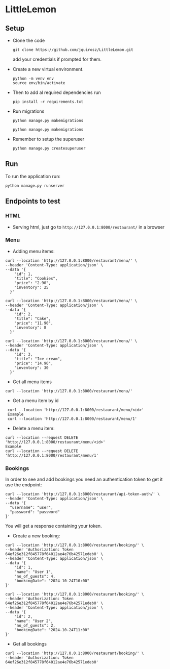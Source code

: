 # LittleLemon
## Setup
- Clone the code

  ```
  git clone https://github.com/jquirosz/LittleLemon.git
  ```

    add your credentials if prompted for them.
- Create a new virtual environment.

    ```
  python -m venv env
  source env/bin/activate
  ```
  
- Then to add al required dependencies run
  
  ```
  pip install -r requirements.txt
  ```

- Run migrations

  ```
  python manage.py makemigrations
  ```

  ``` 
  python manage.py makemigrations
  ```

- Remember to setup the superuser
    ```
  python manage.py createsuperuser
  ```

## Run
To run the application run:

```
python manage.py runserver
```

## Endpoints to test
### HTML
- Serving html, just go to `http://127.0.0.1:8000/restaurant/` in a browser

### Menu
- Adding menu items:

```
curl --location 'http://127.0.0.1:8000/restaurant/menu/' \
--header 'Content-Type: application/json' \
--data '{
    "id": 1,
    "title": "Cookies",
    "price": "2.90",
    "inventory": 25
  }'
  ```

```
curl --location 'http://127.0.0.1:8000/restaurant/menu/' \
--header 'Content-Type: application/json' \
--data '{
    "id": 2,
    "title": "Cake",
    "price": "11.90",
    "inventory": 8
  }'
  ```

```
curl --location 'http://127.0.0.1:8000/restaurant/menu/' \
--header 'Content-Type: application/json' \
--data '{
    "id": 3,
    "title": "Ice cream",
    "price": "14.90",
    "inventory": 30
  }'
  ```

- Get all menu items

```curl --location 'http://127.0.0.1:8000/restaurant/menu/'```

- Get a menu item by id
```
 curl --location 'http://127.0.0.1:8000/restaurant/menu/<id>'
 Example
 curl --location 'http://127.0.0.1:8000/restaurant/menu/1'
 ```

- Delete a menu item:
```
curl --location --request DELETE 'http://127.0.0.1:8000/restaurant/menu/<id>'
Example
curl --location --request DELETE 'http://127.0.0.1:8000/restaurant/menu/1'
```

### Bookings
In order to see and add bookings you need an authentication token to get it use the endpoint:
```
curl --location 'http://127.0.0.1:8000/restaurant/api-token-auth/' \
--header 'Content-Type: application/json' \
--data '{
  "username": "user",
  "password": "password"
}'
```

You will get a response containing your token.

- Create a new booking:
```
curl --location 'http://127.0.0.1:8000/restaurant/booking/' \
--header 'Authorization: Token 64ef26e312f845778f64012ae4e76b42571edeb0' \
--header 'Content-Type: application/json' \
--data '{
    "id": 1,
    "name": "User 1",
    "no_of_guests": 4,
    "bookingDate": "2024-10-24T10:00"
}'
```

```
curl --location 'http://127.0.0.1:8000/restaurant/booking/' \
--header 'Authorization: Token 64ef26e312f845778f64012ae4e76b42571edeb0' \
--header 'Content-Type: application/json' \
--data '{
    "id": 2,
    "name": "User 2",
    "no_of_guests": 2,
    "bookingDate": "2024-10-24T11:00"
}'
```

- Get all bookings
```
curl --location 'http://127.0.0.1:8000/restaurant/booking/' \
--header 'Authorization: Token 64ef26e312f845778f64012ae4e76b42571edeb0'
```
